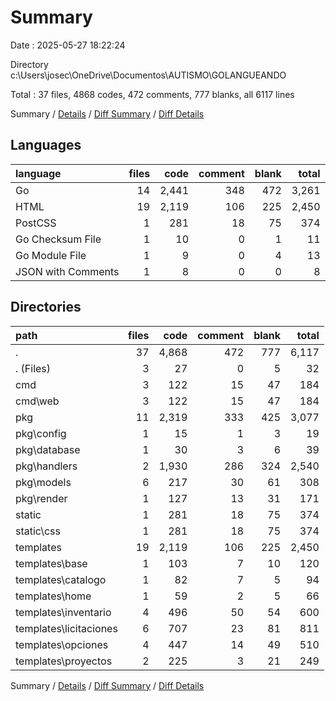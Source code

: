 # Summary

Date : 2025-05-27 18:22:24

Directory c:\\Users\\josec\\OneDrive\\Documentos\\AUTISMO\\GOLANGUEANDO

Total : 37 files,  4868 codes, 472 comments, 777 blanks, all 6117 lines

Summary / [Details](details.md) / [Diff Summary](diff.md) / [Diff Details](diff-details.md)

## Languages
| language | files | code | comment | blank | total |
| :--- | ---: | ---: | ---: | ---: | ---: |
| Go | 14 | 2,441 | 348 | 472 | 3,261 |
| HTML | 19 | 2,119 | 106 | 225 | 2,450 |
| PostCSS | 1 | 281 | 18 | 75 | 374 |
| Go Checksum File | 1 | 10 | 0 | 1 | 11 |
| Go Module File | 1 | 9 | 0 | 4 | 13 |
| JSON with Comments | 1 | 8 | 0 | 0 | 8 |

## Directories
| path | files | code | comment | blank | total |
| :--- | ---: | ---: | ---: | ---: | ---: |
| . | 37 | 4,868 | 472 | 777 | 6,117 |
| . (Files) | 3 | 27 | 0 | 5 | 32 |
| cmd | 3 | 122 | 15 | 47 | 184 |
| cmd\\web | 3 | 122 | 15 | 47 | 184 |
| pkg | 11 | 2,319 | 333 | 425 | 3,077 |
| pkg\\config | 1 | 15 | 1 | 3 | 19 |
| pkg\\database | 1 | 30 | 3 | 6 | 39 |
| pkg\\handlers | 2 | 1,930 | 286 | 324 | 2,540 |
| pkg\\models | 6 | 217 | 30 | 61 | 308 |
| pkg\\render | 1 | 127 | 13 | 31 | 171 |
| static | 1 | 281 | 18 | 75 | 374 |
| static\\css | 1 | 281 | 18 | 75 | 374 |
| templates | 19 | 2,119 | 106 | 225 | 2,450 |
| templates\\base | 1 | 103 | 7 | 10 | 120 |
| templates\\catalogo | 1 | 82 | 7 | 5 | 94 |
| templates\\home | 1 | 59 | 2 | 5 | 66 |
| templates\\inventario | 4 | 496 | 50 | 54 | 600 |
| templates\\licitaciones | 6 | 707 | 23 | 81 | 811 |
| templates\\opciones | 4 | 447 | 14 | 49 | 510 |
| templates\\proyectos | 2 | 225 | 3 | 21 | 249 |

Summary / [Details](details.md) / [Diff Summary](diff.md) / [Diff Details](diff-details.md)